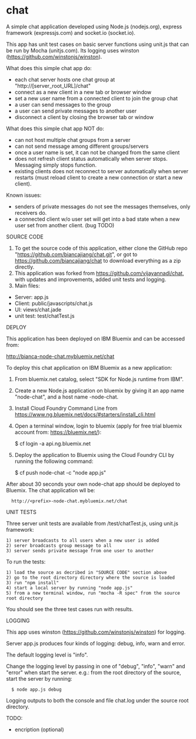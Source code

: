 chat
====

A simple chat application developed using Node.js (nodejs.org), express framework (expressjs.com) and socket.io (socket.io).

This app has unit test cases on basic server functions using unit.js that can be run by Mocha (unitjs.com).  Its logging uses winston (https://github.com/winstonjs/winston).

What does this simple chat app do:
  - each chat server hosts one chat group at "http://[server_root_URL]/chat"
  - connect as a new client in a new tab or browser window
  - set a new user name from a connected client to join the group chat
  - a user can send messages to the group
  - a user can send private messages to another user
  - disconnect a client by closing the browser tab or window
 
What does this simple chat app NOT do:
  - can not host multiple chat groups from a server
  - can not send message among different groups/servers
  - once a user name is set, it can not be changed from the same client
  - does not refresh client status automatically when server stops. Messaging simply stops function.
  - existing clients does not reconnect to server automatically when server restarts (must reload client to create a new connection or start a new client).

Known issues:
  - senders of private messages do not see the messages themselves, only receivers do.
  - a connected client w/o user set will get into a bad state when a new user set from another client. (bug TODO)


SOURCE CODE

1. To get the source code of this application, either clone the GitHub repo "https://github.com/biancajiang/chat.git", or got to https://github.com/biancajiang/chat to download everything as a zip directly.
2. This application was forked from https://github.com/vijayannadi/chat, with updates and improvements, added unit tests and logging.
3. Main files: 
  - Server: app.js
  - Client: public/javascripts/chat.js
  - UI: views/chat.jade 
  - unit test: test/chatTest.js


DEPLOY

This application has been deployed on IBM Bluemix and can be accessed from: 

  http://bianca-node-chat.mybluemix.net/chat
  
To deploy this chat application on IBM Bluemix as a new application:

1. From bluemix.net catalog, select "SDK for Node.js runtime from IBM". 
2. Create a new Node.js application on bluemix by giving it an app name "node-chat", and a host name <prefix>-node-chat.
3. Install Cloud Foundry Command Line from https://www.ng.bluemix.net/docs/#starters/install_cli.html 
4. Open a terminal window, login to bluemix (apply for free trial bluemix account from: https://bluemix.net/):
  
      $ cf login -a api.ng.bluemix.net
5. Deploy the application to Bluemix using the Cloud Foundry CLI by running the following command:
  
      $ cf push node-chat -c "node app.js"

After about 30 seconds your own node-chat app should be deployed to Bluemix. The chat application wll be:

      http://<prefix>-node-chat.mybluemix.net/chat


UNIT TESTS

  Three server unit tests are available from /test/chatTest.js, using unit.js framework:

    1) server broadcasts to all users when a new user is added
    2) serer broadcasts group message to all
    3) server sends private message from one user to another
  
  To run the tests:
  
    1) load the source as decribed in "SOURCE CODE" section above
    2) go to the root directory directory where the source is loaded
    3) run "npm install"
    4) start a local server by running "node app.js"
    5) from a new terminal window, run "mocha -R spec" from the source root directory
  
  You should see the three test cases run with results.


LOGGING

This app uses winston (https://github.com/winstonjs/winston) for logging.  

Server app.js produces four kinds of logging: debug, info, warn and error. 

The default logging level is "info". 

Change the logging level by passing in one of "debug", "info", "warn" and "error" when start the server.  e.g.: from the root directory of the source, start the server by running:

      $ node app.js debug
   
Logging outputs to both the console and file chat.log under the source root directory.


TODO:
- encription (optional)
